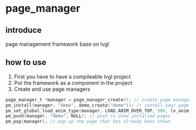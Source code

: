 # page_manager

## introduce
page management framework base on lvgl 

## how to use
1. First you have to have a compileable lvgl project
2. Put the framework as a component in the project
3. Create and use page managers
```C
page_manager_t *manager = page_manager_create(); // create page manager
pm_install(manager, "demo", demo_create("demo")); // install your page
pm_set_global_load_anim_type(manager, LOAD_ANIM_OVER_TOP, 500, lv_anim_path_overshoot); // setting global anim type
pm_push(manager, "demo", NULL); // push to show installed pages
pm_pop(manager); // pop up the page that has already been shown
```

